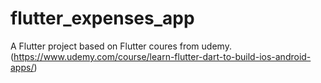 # flutter_expenses_app

A Flutter project based on Flutter coures from udemy. (https://www.udemy.com/course/learn-flutter-dart-to-build-ios-android-apps/)

